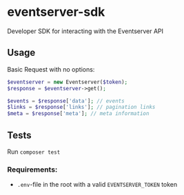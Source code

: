 # eventserver-sdk

Developer SDK for interacting with the Eventserver API

## Usage

Basic Request with no options:

```php
$eventserver = new Eventserver($token);
$response = $eventserver->get();

$events = $response['data']; // events
$links = $response['links']; // pagination links
$meta = $response['meta']; // meta information
```

## Tests

Run `composer test`

### Requirements:

+ `.env`-file in the root with a valid `EVENTSERVER_TOKEN` token